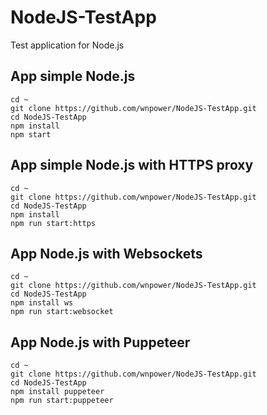 # NodeJS-TestApp
Test application for Node.js

## App simple Node.js
	cd ~
	git clone https://github.com/wnpower/NodeJS-TestApp.git
	cd NodeJS-TestApp
	npm install
	npm start
## App simple Node.js with HTTPS proxy
	cd ~
	git clone https://github.com/wnpower/NodeJS-TestApp.git
	cd NodeJS-TestApp
	npm install
	npm run start:https
## App Node.js with Websockets
	cd ~
	git clone https://github.com/wnpower/NodeJS-TestApp.git
	cd NodeJS-TestApp
	npm install ws
	npm run start:websocket
## App Node.js with Puppeteer
	cd ~
	git clone https://github.com/wnpower/NodeJS-TestApp.git
	cd NodeJS-TestApp
	npm install puppeteer
	npm run start:puppeteer
